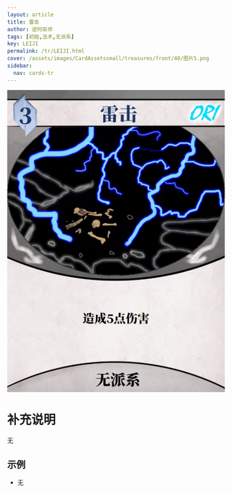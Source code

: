 ```yaml
---
layout: article
title: 雷击
author: 逆时巫师
tags: [初始,法术,无派系]
key: LEIJI
permalink: /tr/LEIJI.html
cover: /assets/images/CardAssetssmall/treasures/front/40/图片5.png
sidebar:
  nav: cards-tr
---
```

![](/assets/images/CardAssets/treasures/front/40/图片5.png)

# 补充说明
无


## 示例
* 无